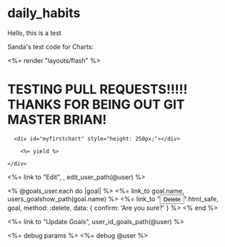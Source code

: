 # daily_habits

Hello, this is a test

Sanda's test code for Charts:

<body>
    <div class="container">
    <%= render "layouts/flash" %>
      <h1>TESTING PULL REQUESTS!!!!! THANKS FOR BEING OUT GIT MASTER BRIAN!</h1>

      <div id="myfirstchart" style="height: 250px;"></div>

<script>

new Morris.Line({
  // ID of the element in which to draw the chart.
  element: 'myfirstchart',

  // Chart data records -- each entry in this array corresponds to a point on
  // the chart.
  data: [
    { year: '2008', value: 20 },
    { year: '2009', value: 10 },
    { year: '2010', value: 5 },
    { year: '2011', value: 5 },
    { year: '2012', value: 20 }
  ],

  // The name of the data record attribute that contains x-values.
  xkey: 'year',

  // A list of names of data record attributes that contain y-values.
  ykeys: ['value'],

  // Labels for the ykeys -- will be displayed when you hover over the
  // chart.

  labels: ['Value']
});

</script>

        <%= yield %>

    </div>
  </body>
</html>




  <%= link to "Edit", , edit_user_path(@user) %>

  <% @goals_user.each do |goal| %>
    <tr>
      <td><%= link_to goal.name, users_goalshow_path(goal.name) %></td>
      <td><%= link_to "<button type='button' class='btn btn-primary'>Delete</button>".html_safe, goal, method: :delete, data: { confirm: 'Are you sure?' } %></td>
    </tr>
  <% end %>
  <!-- List out the goals, collection boxes, maybe change to radio buttons later-->

  <%= link to "Update Goals", user_id_goals_path(@user) %>

<%= debug params %>
<%= debug @user %>